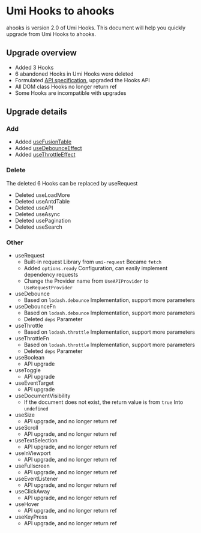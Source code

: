 # Umi Hooks to ahooks

ahooks is version 2.0 of Umi Hooks. This document will help you quickly upgrade from Umi Hooks to ahooks.

## Upgrade overview

- Added 3 Hooks
- 6 abandoned Hooks in Umi Hooks were deleted
- Formulated [API specification](/zh-CN/docs/api), upgraded the Hooks API
- All DOM class Hooks no longer return ref
- Some Hooks are incompatible with upgrades

## Upgrade details

### Add

- Added [useFusionTable](/zh-CN/hooks/table/use-fusion-table)
- Added [useDebounceEffect](/zh-CN/hooks/life-cycle/use-debounce-effect)
- Added [useThrottleEffect](/zh-CN/hooks/life-cycle/use-throttle-effect)

### Delete
The deleted 6 Hooks can be replaced by useRequest

- Deleted useLoadMore
- Deleted useAntdTable
- Deleted useAPI
- Deleted useAsync
- Deleted usePagination
- Deleted useSearch

### Other

- useRequest
   - Built-in request Library from `umi-request` Became `fetch`
   - Added `options.ready` Configuration, can easily implement dependency requests
   - Change the Provider name from `UseAPIProvider` to `UseRequestProvider`
- useDebounce
   - Based on `lodash.debounce` Implementation, support more parameters
- useDebounceFn
   - Based on `lodash.debounce` Implementation, support more parameters
   - Deleted `deps` Parameter
- useThrottle
   - Based on `lodash.throttle` Implementation, support more parameters
- useThrottleFn
   - Based on `lodash.throttle` Implementation, support more parameters
   - Deleted `deps` Parameter
- useBoolean
   - API upgrade
- useToggle
   - API upgrade
- useEventTarget
   - API upgrade
- useDocumentVisibility
   - If the document does not exist, the return value is from `true` Into `undefined`
- useSize
   - API upgrade, and no longer return ref
- useScroll
   - API upgrade, and no longer return ref
- useTextSelection
   - API upgrade, and no longer return ref
- useInViewport
   - API upgrade, and no longer return ref
- useFullscreen
   - API upgrade, and no longer return ref
- useEventListener
   - API upgrade, and no longer return ref
- useClickAway
   - API upgrade, and no longer return ref
- useHover
   - API upgrade, and no longer return ref 
- useKeyPress
   - API upgrade, and no longer return ref
